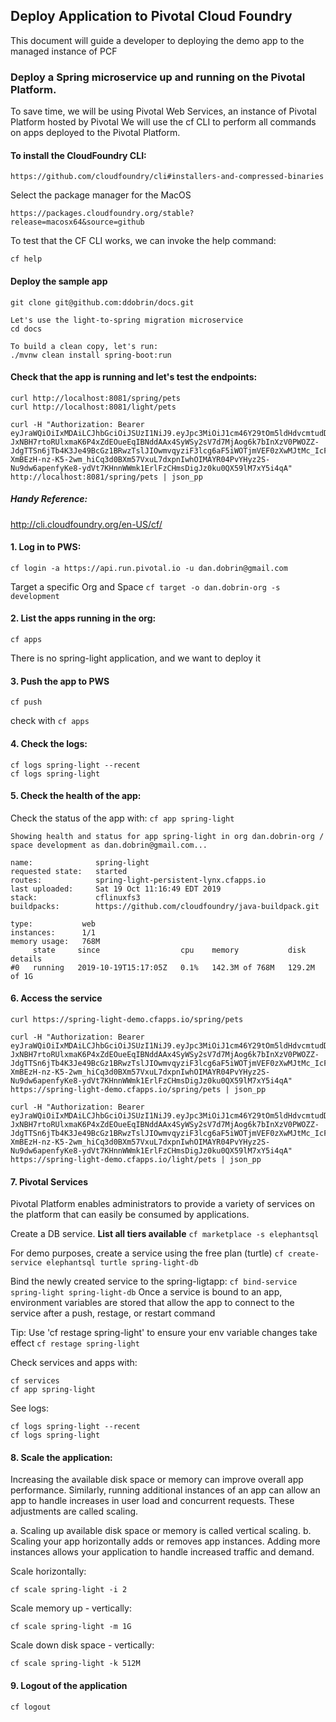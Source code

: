 ## Deploy Application to Pivotal Cloud Foundry 

This document will guide a developer to deploying the demo app to the managed instance of PCF

### Deploy a Spring microservice up and running on the Pivotal Platform.
To save time, we will be using Pivotal Web Services, an instance of Pivotal Platform hosted by Pivotal
We will use the cf CLI to perform all commands on apps deployed to the Pivotal Platform.

#### To install the CloudFoundry CLI:
```
https://github.com/cloudfoundry/cli#installers-and-compressed-binaries
```

Select the package manager for the MacOS
```
https://packages.cloudfoundry.org/stable?release=macosx64&source=github
```

To test that the CF CLI works, we can invoke the help command:
```
cf help
```

#### Deploy the sample app
```
git clone git@github.com:ddobrin/docs.git

Let's use the light-to-spring migration microservice
cd docs

To build a clean copy, let's run:
./mvnw clean install spring-boot:run
```

#### Check that the app is running and let's test the endpoints:
```
curl http://localhost:8081/spring/pets
curl http://localhost:8081/light/pets

curl -H "Authorization: Bearer eyJraWQiOiIxMDAiLCJhbGciOiJSUzI1NiJ9.eyJpc3MiOiJ1cm46Y29tOm5ldHdvcmtudDpvYXV0aDI6djEiLCJhdWQiOiJ1cm46Y29tLm5ldHdvcmtudCIsImV4cCI6MTc5NDg3MzA1MiwianRpIjoiSjFKdmR1bFFRMUF6cjhTNlJueHEwQSIsImlhdCI6MTQ3OTUxMzA1MiwibmJmIjoxNDc5NTEyOTMyLCJ2ZXJzaW9uIjoiMS4wIiwidXNlcl9pZCI6InN0ZXZlIiwidXNlcl90eXBlIjoiRU1QTE9ZRUUiLCJjbGllbnRfaWQiOiJmN2Q0MjM0OC1jNjQ3LTRlZmItYTUyZC00YzU3ODc0MjFlNzIiLCJzY29wZSI6WyJ3cml0ZTpwZXRzIiwicmVhZDpwZXRzIl19.gUcM-JxNBH7rtoRUlxmaK6P4xZdEOueEqIBNddAAx4SyWSy2sV7d7MjAog6k7bInXzV0PWOZZ-JdgTTSn6jTb4K3Je49BcGz1BRwzTslJIOwmvqyziF3lcg6aF5iWOTjmVEF0zXwMJtMc_IcF9FAA8iQi2s5l0DYgkMrjkQ3fBhWnopgfkzjbCuZU2mHDSQ6DJmomWpnE9hDxBp_lGjsQ73HWNNKN-XmBEzH-nz-K5-2wm_hiCq3d0BXm57VxuL7dxpnIwhOIMAYR04PvYHyz2S-Nu9dw6apenfyKe8-ydVt7KHnnWWmk1ErlFzCHmsDigJz0ku0QX59lM7xY5i4qA" http://localhost:8081/spring/pets | json_pp
```

##### Handy Reference:
http://cli.cloudfoundry.org/en-US/cf/

#### 1. Log in to PWS:
```cf login -a https://api.run.pivotal.io -u dan.dobrin@gmail.com```

Target a specific Org and Space
```cf target -o dan.dobrin-org -s development```

#### 2. List the apps running in the org:
```cf apps```

There is no spring-light application, and we want to deploy it

#### 3. Push the app to PWS
```cf push```

check with ```cf apps```

#### 4. Check the logs:
```
cf logs spring-light --recent
cf logs spring-light
```

#### 5. Check the health of the app:
Check the status of the app with: ```cf app spring-light```

```
Showing health and status for app spring-light in org dan.dobrin-org / space development as dan.dobrin@gmail.com...

name:              spring-light
requested state:   started
routes:            spring-light-persistent-lynx.cfapps.io
last uploaded:     Sat 19 Oct 11:16:49 EDT 2019
stack:             cflinuxfs3
buildpacks:        https://github.com/cloudfoundry/java-buildpack.git

type:           web
instances:      1/1
memory usage:   768M
     state     since                  cpu    memory           disk           details
#0   running   2019-10-19T15:17:05Z   0.1%   142.3M of 768M   129.2M of 1G
```

#### 6. Access the service
```
curl https://spring-light-demo.cfapps.io/spring/pets

curl -H "Authorization: Bearer eyJraWQiOiIxMDAiLCJhbGciOiJSUzI1NiJ9.eyJpc3MiOiJ1cm46Y29tOm5ldHdvcmtudDpvYXV0aDI6djEiLCJhdWQiOiJ1cm46Y29tLm5ldHdvcmtudCIsImV4cCI6MTc5NDg3MzA1MiwianRpIjoiSjFKdmR1bFFRMUF6cjhTNlJueHEwQSIsImlhdCI6MTQ3OTUxMzA1MiwibmJmIjoxNDc5NTEyOTMyLCJ2ZXJzaW9uIjoiMS4wIiwidXNlcl9pZCI6InN0ZXZlIiwidXNlcl90eXBlIjoiRU1QTE9ZRUUiLCJjbGllbnRfaWQiOiJmN2Q0MjM0OC1jNjQ3LTRlZmItYTUyZC00YzU3ODc0MjFlNzIiLCJzY29wZSI6WyJ3cml0ZTpwZXRzIiwicmVhZDpwZXRzIl19.gUcM-JxNBH7rtoRUlxmaK6P4xZdEOueEqIBNddAAx4SyWSy2sV7d7MjAog6k7bInXzV0PWOZZ-JdgTTSn6jTb4K3Je49BcGz1BRwzTslJIOwmvqyziF3lcg6aF5iWOTjmVEF0zXwMJtMc_IcF9FAA8iQi2s5l0DYgkMrjkQ3fBhWnopgfkzjbCuZU2mHDSQ6DJmomWpnE9hDxBp_lGjsQ73HWNNKN-XmBEzH-nz-K5-2wm_hiCq3d0BXm57VxuL7dxpnIwhOIMAYR04PvYHyz2S-Nu9dw6apenfyKe8-ydVt7KHnnWWmk1ErlFzCHmsDigJz0ku0QX59lM7xY5i4qA" https://spring-light-demo.cfapps.io/spring/pets | json_pp

curl -H "Authorization: Bearer eyJraWQiOiIxMDAiLCJhbGciOiJSUzI1NiJ9.eyJpc3MiOiJ1cm46Y29tOm5ldHdvcmtudDpvYXV0aDI6djEiLCJhdWQiOiJ1cm46Y29tLm5ldHdvcmtudCIsImV4cCI6MTc5NDg3MzA1MiwianRpIjoiSjFKdmR1bFFRMUF6cjhTNlJueHEwQSIsImlhdCI6MTQ3OTUxMzA1MiwibmJmIjoxNDc5NTEyOTMyLCJ2ZXJzaW9uIjoiMS4wIiwidXNlcl9pZCI6InN0ZXZlIiwidXNlcl90eXBlIjoiRU1QTE9ZRUUiLCJjbGllbnRfaWQiOiJmN2Q0MjM0OC1jNjQ3LTRlZmItYTUyZC00YzU3ODc0MjFlNzIiLCJzY29wZSI6WyJ3cml0ZTpwZXRzIiwicmVhZDpwZXRzIl19.gUcM-JxNBH7rtoRUlxmaK6P4xZdEOueEqIBNddAAx4SyWSy2sV7d7MjAog6k7bInXzV0PWOZZ-JdgTTSn6jTb4K3Je49BcGz1BRwzTslJIOwmvqyziF3lcg6aF5iWOTjmVEF0zXwMJtMc_IcF9FAA8iQi2s5l0DYgkMrjkQ3fBhWnopgfkzjbCuZU2mHDSQ6DJmomWpnE9hDxBp_lGjsQ73HWNNKN-XmBEzH-nz-K5-2wm_hiCq3d0BXm57VxuL7dxpnIwhOIMAYR04PvYHyz2S-Nu9dw6apenfyKe8-ydVt7KHnnWWmk1ErlFzCHmsDigJz0ku0QX59lM7xY5i4qA" https://spring-light-demo.cfapps.io/light/pets | json_pp
```

#### 7. Pivotal Services
Pivotal Platform enables administrators to provide a variety of services on the platform that can easily be consumed by applications.

Create a DB service.
**List all tiers available**
```cf marketplace -s elephantsql```

For demo purposes, create a service  using the free plan (turtle)
```cf create-service elephantsql turtle spring-light-db```

Bind the newly created service to the spring-ligtapp:
```cf bind-service spring-light spring-light-db```
Once a service is bound to an app, environment variables are stored that allow the app to connect to the service after a push, restage, or restart command

Tip: Use 'cf restage spring-light' to ensure your env variable changes take effect
```cf restage spring-light```

Check services and apps with:
```
cf services
cf app spring-light
```

See logs:
```
cf logs spring-light --recent
cf logs spring-light
```

#### 8. Scale the application:
Increasing the available disk space or memory can improve overall app performance.
Similarly, running additional instances of an app can allow an app to handle increases in user load and concurrent requests. These adjustments are called scaling.

a. Scaling up available disk space or memory is called vertical scaling.
b. Scaling your app horizontally adds or removes app instances. Adding more instances allows your application to handle increased traffic and demand.

Scale horizontally:
```
cf scale spring-light -i 2
```

Scale memory up - vertically:
```
cf scale spring-light -m 1G
```

Scale down disk space - vertically:
```
cf scale spring-light -k 512M
```

#### 9. Logout of the application

```cf logout```
